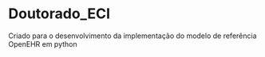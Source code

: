 Doutorado_ECI
=============

Criado para o desenvolvimento da implementação do modelo de referência OpenEHR em python
